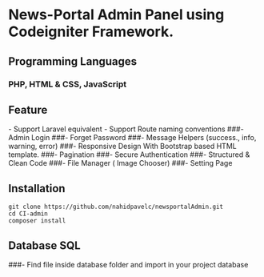 # News-Portal Admin Panel using Codeigniter Framework.

## Programming Languages
### PHP, HTML & CSS, JavaScript

## Feature
\- Support Laravel equivalent
\- Support Route naming conventions
###- Admin Login
###- Forget Password
###- Message Helpers (success., info, warning, error)
###- Responsive Design With Bootstrap based HTML template.
###- Pagination
###- Secure Authentication
###- Structured & Clean Code
###- File Manager ( Image Chooser)
###- Setting Page
## Installation
    git clone https://github.com/nahidpavelc/newsportalAdmin.git
    cd CI-admin
    composer install
## Database SQL
###- Find file inside database folder and import in your project database
